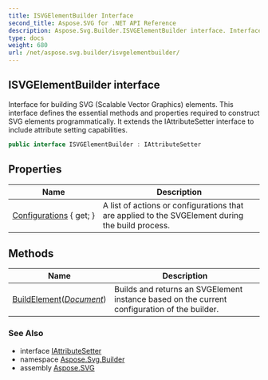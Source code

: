 ```yaml
---
title: ISVGElementBuilder Interface
second_title: Aspose.SVG for .NET API Reference
description: Aspose.Svg.Builder.ISVGElementBuilder interface. Interface for building SVG Scalable Vector Graphics elements. This interface defines the essential methods and properties required to construct SVG elements programmatically. It extends the IAttributeSetter interface to include attribute setting capabilities
type: docs
weight: 680
url: /net/aspose.svg.builder/isvgelementbuilder/
---
```

## ISVGElementBuilder interface

Interface for building SVG (Scalable Vector Graphics) elements. This interface defines the essential methods and properties required to construct SVG elements programmatically. It extends the IAttributeSetter interface to include attribute setting capabilities.

```csharp
public interface ISVGElementBuilder : IAttributeSetter
```

## Properties

| Name | Description |
| --- | --- |
| [Configurations](../../aspose.svg.builder/isvgelementbuilder/configurations/) { get; } | A list of actions or configurations that are applied to the SVGElement during the build process. |

## Methods

| Name | Description |
| --- | --- |
| [BuildElement](../../aspose.svg.builder/isvgelementbuilder/buildelement/)(*[Document](../../aspose.svg.dom/document/)*) | Builds and returns an SVGElement instance based on the current configuration of the builder. |

### See Also

* interface [IAttributeSetter](../iattributesetter/)
* namespace [Aspose.Svg.Builder](../../aspose.svg.builder/)
* assembly [Aspose.SVG](../../)
